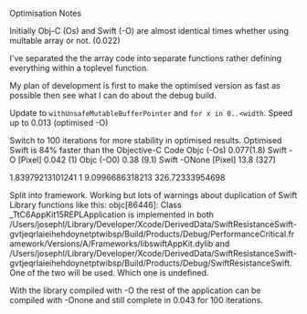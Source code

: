 Optimisation Notes

Initially Obj-C (Os) and Swift (-O) are almost identical times whether using multable array or not. (0.022)

I've separated the the array code into separate functions rather defining everything within a toplevel function.

My plan of development is first to make the optimised version as fast as possible then see what I can do about the debug build.

Update to `withUnsafeMutableBufferPointer` and `for x in 0..<width`. Speed up to 0.013 (optimised -O)

Switch to 100 iterations for more stability in optimised results. Optimised Swift is 84% faster than the Objective-C Code
Objc (-Os) 0.077(1.8) 	    Swift -O [Pixel] 0.042 (1)
Objc (-O0) 0.38 (9.1)	      Swift -ONone [Pixel] 13.8 (327)

1.83979213101241	1
9.0996686318213	326.72333954698

Split into framework. Working but lots of warnings about duplication of Swift Library functions like this:
objc[86446]: Class _TtC6AppKit15REPLApplication is implemented in both /Users/josephl/Library/Developer/Xcode/DerivedData/SwiftResistanceSwift-gvtjeqrlaieihehdoynetptwibsp/Build/Products/Debug/PerformanceCritical.framework/Versions/A/Frameworks/libswiftAppKit.dylib and /Users/josephl/Library/Developer/Xcode/DerivedData/SwiftResistanceSwift-gvtjeqrlaieihehdoynetptwibsp/Build/Products/Debug/SwiftResistanceSwift. One of the two will be used. Which one is undefined.

With the library compiled with -O the rest of the application can be compiled with -Onone and still complete in 0.043 for 100 iterations.